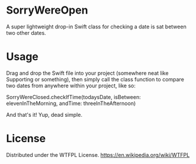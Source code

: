 # SorryWereOpen
A super lightweight drop-in Swift class for checking a date is sat between two other dates.

# Usage
Drag and drop the Swift file into your project (somewhere neat like Supporting or something), then simply call the
class function to compare two dates from anywhere within your project, like so:

  SorryWereClosed.checkIfTime(todaysDate, isBetween: elevenInTheMorning, andTime: threeInTheAfternoon)
  
And that's it! Yup, dead simple.

# License
Distributed under the WTFPL License.
https://en.wikipedia.org/wiki/WTFPL
